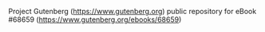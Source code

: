 Project Gutenberg (https://www.gutenberg.org) public repository for
eBook #68659 (https://www.gutenberg.org/ebooks/68659)
